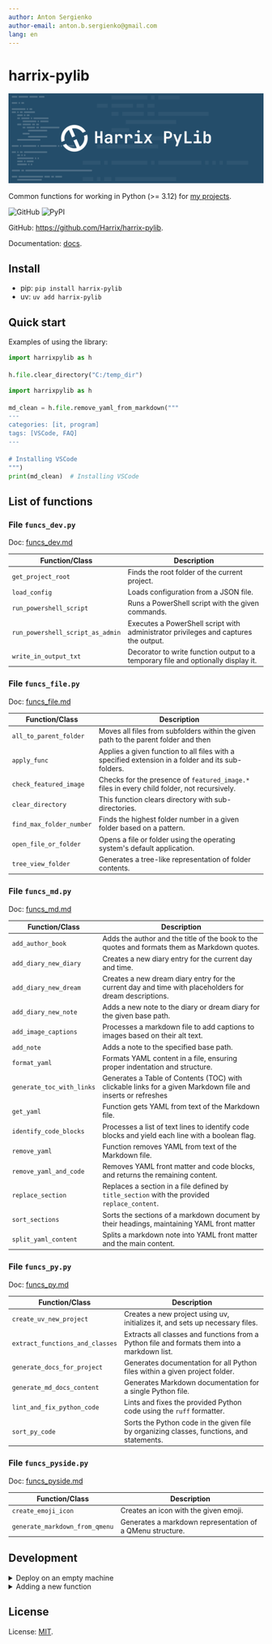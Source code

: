 ```yaml
---
author: Anton Sergienko
author-email: anton.b.sergienko@gmail.com
lang: en
---
```


# harrix-pylib

![harrix-pylib](https://raw.githubusercontent.com/Harrix/harrix-pylib/refs/heads/main/img/featured-image.svg)

Common functions for working in Python (>= 3.12) for [my projects](https://github.com/Harrix?tab=repositories).

![GitHub](https://img.shields.io/github/license/Harrix/harrix-pylib) ![PyPI](https://img.shields.io/pypi/v/harrix-pylib)

GitHub: <https://github.com/Harrix/harrix-pylib>.

Documentation: [docs](https://github.com/Harrix/harrix-pylib/blob/main/docs/index.md).

## Install

- pip: `pip install harrix-pylib`
- uv: `uv add harrix-pylib`

## Quick start

Examples of using the library:

```py
import harrixpylib as h

h.file.clear_directory("C:/temp_dir")
```

```py
import harrixpylib as h

md_clean = h.file.remove_yaml_from_markdown("""
---
categories: [it, program]
tags: [VSCode, FAQ]
---

# Installing VSCode
""")
print(md_clean)  # Installing VSCode
```

## List of functions

### File `funcs_dev.py`

Doc: [funcs_dev.md](https://github.com/Harrix/harrix-pylib/tree/main/docs/funcs_dev.md)

| Function/Class                   | Description                                                                         |
| -------------------------------- | ----------------------------------------------------------------------------------- |
| `get_project_root`               | Finds the root folder of the current project.                                       |
| `load_config`                    | Loads configuration from a JSON file.                                               |
| `run_powershell_script`          | Runs a PowerShell script with the given commands.                                   |
| `run_powershell_script_as_admin` | Executes a PowerShell script with administrator privileges and captures the output. |
| `write_in_output_txt`            | Decorator to write function output to a temporary file and optionally display it.   |

### File `funcs_file.py`

Doc: [funcs_file.md](https://github.com/Harrix/harrix-pylib/tree/main/docs/funcs_file.md)

| Function/Class           | Description                                                                                       |
| ------------------------ | ------------------------------------------------------------------------------------------------- |
| `all_to_parent_folder`   | Moves all files from subfolders within the given path to the parent folder and then               |
| `apply_func`             | Applies a given function to all files with a specified extension in a folder and its sub-folders. |
| `check_featured_image`   | Checks for the presence of `featured_image.*` files in every child folder, not recursively.       |
| `clear_directory`        | This function clears directory with sub-directories.                                              |
| `find_max_folder_number` | Finds the highest folder number in a given folder based on a pattern.                             |
| `open_file_or_folder`    | Opens a file or folder using the operating system's default application.                          |
| `tree_view_folder`       | Generates a tree-like representation of folder contents.                                          |

### File `funcs_md.py`

Doc: [funcs_md.md](https://github.com/Harrix/harrix-pylib/tree/main/docs/funcs_md.md)

| Function/Class            | Description                                                                                                 |
| ------------------------- | ----------------------------------------------------------------------------------------------------------- |
| `add_author_book`         | Adds the author and the title of the book to the quotes and formats them as Markdown quotes.                |
| `add_diary_new_diary`     | Creates a new diary entry for the current day and time.                                                     |
| `add_diary_new_dream`     | Creates a new dream diary entry for the current day and time with placeholders for dream descriptions.      |
| `add_diary_new_note`      | Adds a new note to the diary or dream diary for the given base path.                                        |
| `add_image_captions`      | Processes a markdown file to add captions to images based on their alt text.                                |
| `add_note`                | Adds a note to the specified base path.                                                                     |
| `format_yaml`             | Formats YAML content in a file, ensuring proper indentation and structure.                                  |
| `generate_toc_with_links` | Generates a Table of Contents (TOC) with clickable links for a given Markdown file and inserts or refreshes |
| `get_yaml`                | Function gets YAML from text of the Markdown file.                                                          |
| `identify_code_blocks`    | Processes a list of text lines to identify code blocks and yield each line with a boolean flag.             |
| `remove_yaml`             | Function removes YAML from text of the Markdown file.                                                       |
| `remove_yaml_and_code`    | Removes YAML front matter and code blocks, and returns the remaining content.                               |
| `replace_section`         | Replaces a section in a file defined by `title_section` with the provided `replace_content`.                |
| `sort_sections`           | Sorts the sections of a markdown document by their headings, maintaining YAML front matter                  |
| `split_yaml_content`      | Splits a markdown note into YAML front matter and the main content.                                         |

### File `funcs_py.py`

Doc: [funcs_py.md](https://github.com/Harrix/harrix-pylib/tree/main/docs/funcs_py.md)

| Function/Class                  | Description                                                                                  |
| ------------------------------- | -------------------------------------------------------------------------------------------- |
| `create_uv_new_project`         | Creates a new project using uv, initializes it, and sets up necessary files.                 |
| `extract_functions_and_classes` | Extracts all classes and functions from a Python file and formats them into a markdown list. |
| `generate_docs_for_project`     | Generates documentation for all Python files within a given project folder.                  |
| `generate_md_docs_content`      | Generates Markdown documentation for a single Python file.                                   |
| `lint_and_fix_python_code`      | Lints and fixes the provided Python code using the `ruff` formatter.                         |
| `sort_py_code`                  | Sorts the Python code in the given file by organizing classes, functions, and statements.    |

### File `funcs_pyside.py`

Doc: [funcs_pyside.md](https://github.com/Harrix/harrix-pylib/tree/main/docs/funcs_pyside.md)

| Function/Class                 | Description                                               |
| ------------------------------ | --------------------------------------------------------- |
| `create_emoji_icon`            | Creates an icon with the given emoji.                     |
| `generate_markdown_from_qmenu` | Generates a markdown representation of a QMenu structure. |

## Development

<details>
<summary>Deploy on an empty machine</summary>

For me:

- Install [uv](https://docs.astral.sh/uv/) ([Установка и работа с uv (Python) в VSCode](https://github.com/Harrix/harrix.dev-articles-2025/blob/main/uv-vscode-python/uv-vscode-python.md)), VSCode (with python extensions), Git.

- Clone project:

  ```shell
  mkdir C:/GitHub
  cd C:/GitHub
  git clone https://github.com/Harrix/harrix-pylib.git
  ```

- Open the folder `C:/GitHub/harrix-pylibe` in VSCode.

- Open a terminal `Ctrl` + `` ` ``.

- Run `uv sync`.

CLI commands after installation.

- `uv self update` — update uv itself.
- `uv sync --upgrade` — update all project libraries (sometimes you need to call twice).
- `isort .` — sort imports.
- `ruff format` — format the project's Python files.
- `ruff check` — lint the project's Python files.
- `uv python install 3.13` + `uv python pin 3.13` + `uv sync` — switch to a different Python version.

</details>

<details>
<summary>Adding a new function</summary>

For me:

- Add the function in `src/harrix_pylib/funcs_<module>.py`
- Write a docstring in Markdown style.
- Add an example in Markdown style.
- Add a test in `tests/funcs_<module>.py`
- Run `pytest`
- From `harrix-swiss-knife`, call the command `Python` → `Sort classes, methods, functions in PY files`
  and select folder `harrix-pylib`
- From `harrix-swiss-knife`, call the command `Python` → `Generate MD documentation in …` and select folder `harrix-pylib`
- Create a commit `➕ Add function def <function>()`
- Update the version in `pyproject.toml`
- Delete the folder `dist`
- Run `uv sync --upgrade`
- Run `uv build`
- Run `uv publish --token <token>`
- Create a commit `🚀 Build version <number>`

Example of a function:

````python
def format_yaml(filename: Path | str) -> str:
    """
    Formats YAML content in a file, ensuring proper indentation and structure.

    Args:

    - `filename` (`Path | str`): The path to the file containing YAML content.

    Returns:

    - `str`: A message indicating whether the file was changed or not.

    Note:

    - If the file does not contain YAML front matter separated by "---", it will treat the entire
      content as markdown without YAML.
    - The function will overwrite the file if changes are made to the YAML formatting.
    - It uses a custom YAML dumper (`IndentDumper`) to adjust indentation.

    Example:

    ```python
    import harrix_pylib as h
    from pathlib import Path

    path = Path('example.md')
    print(h.md.format_yaml(path))
    ```
    """
    with open(filename, "r", encoding="utf-8") as f:
        document = f.read()

    parts = document.split("---", 2)
    if len(parts) < 3:
        yaml_md, content_md = "", document
    else:
        yaml_md, content_md = f"---{parts[1]}---", parts[2].lstrip()

    data_yaml = yaml.safe_load(yaml_md.strip("---\n"))

    class IndentDumper(yaml.Dumper):
        def increase_indent(self, flow=False, indentless=False):
            return super(IndentDumper, self).increase_indent(flow, False)

    yaml_md = yaml.dump(
        data_yaml,
        Dumper=IndentDumper,
        sort_keys=False,
        allow_unicode=True,
        explicit_start=True,
        default_flow_style=False,
    ) + '---'

    document_new = yaml_md +  "\n\n" + content_md
    if document != document_new:
        with open(filename, "w", encoding="utf-8") as file:
            file.write(document_new)
        return f"✅ File {filename} applied."
    return "File is not changed."
````

Example of a test:

```python
def test_format_yaml():
    current_folder = h.dev.get_project_root()
    md = Path(current_folder / "tests/data/format_yaml__before.md").read_text(encoding="utf8")
    md_after = Path(current_folder / "tests/data/format_yaml__after.md").read_text(encoding="utf8")

    with TemporaryDirectory() as temp_folder:
        temp_filename = Path(temp_folder) / "temp.md"
        temp_filename.write_text(md, encoding="utf-8")
        h.md.format_yaml(temp_filename)
        md_applied = temp_filename.read_text(encoding="utf8")

    assert md_after == md_applied
```

</details>

## License

License: [MIT](https://github.com/Harrix/harrix-swiss-knife/blob/main/LICENSE.md).
